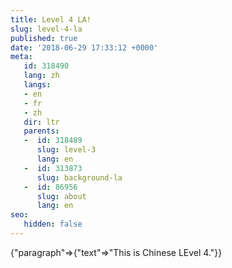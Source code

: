```yaml
---
title: Level 4 LA!
slug: level-4-la
published: true
date: '2018-06-29 17:33:12 +0000'
meta:
   id: 318490
   lang: zh
   langs:
   - en
   - fr
   - zh
   dir: ltr
   parents:
   -  id: 318489
      slug: level-3
      lang: en
   -  id: 313873
      slug: background-la
   -  id: 86956
      slug: about
      lang: en
seo:
   hidden: false
---
```


{"paragraph"=>{"text"=>"This is Chinese LEvel 4."}}